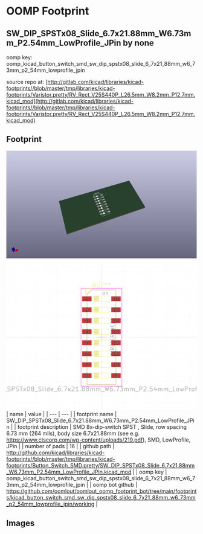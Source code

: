# OOMP Footprint  
## SW_DIP_SPSTx08_Slide_6.7x21.88mm_W6.73mm_P2.54mm_LowProfile_JPin  by none  
  
oomp key: oomp_kicad_button_switch_smd_sw_dip_spstx08_slide_6_7x21_88mm_w6_73mm_p2_54mm_lowprofile_jpin  
  
source repo at: [http://gitlab.com/kicad/libraries/kicad-footprints//blob/master/tmp/libraries/kicad-footprints/Varistor.pretty/RV_Rect_V25S440P_L26.5mm_W8.2mm_P12.7mm.kicad_mod](http://gitlab.com/kicad/libraries/kicad-footprints//blob/master/tmp/libraries/kicad-footprints/Varistor.pretty/RV_Rect_V25S440P_L26.5mm_W8.2mm_P12.7mm.kicad_mod)  
## Footprint  
  
[![working_kicad_pcb_3d.png](working_kicad_pcb_3d_600.png)](working_kicad_pcb_3d.png)  
  
[![working.png](working_600.png)](working.png)  
| name | value | 
| --- | --- | 
| footprint name | SW_DIP_SPSTx08_Slide_6.7x21.88mm_W6.73mm_P2.54mm_LowProfile_JPin | 
| footprint description | SMD 8x-dip-switch SPST , Slide, row spacing 6.73 mm (264 mils), body size 6.7x21.88mm (see e.g. https://www.ctscorp.com/wp-content/uploads/219.pdf), SMD, LowProfile, JPin | 
| number of pads | 16 | 
| github path | http://github.com/kicad/libraries/kicad-footprints//blob/master/tmp/libraries/kicad-footprints/Button_Switch_SMD.pretty/SW_DIP_SPSTx08_Slide_6.7x21.88mm_W6.73mm_P2.54mm_LowProfile_JPin.kicad_mod | 
| oomp key | oomp_kicad_button_switch_smd_sw_dip_spstx08_slide_6_7x21_88mm_w6_73mm_p2_54mm_lowprofile_jpin | 
| oomp bot github | https://github.com/oomlout/oomlout_oomp_footprint_bot/tree/main/footprints/kicad_button_switch_smd_sw_dip_spstx08_slide_6_7x21_88mm_w6_73mm_p2_54mm_lowprofile_jpin/working | 
## Images  
